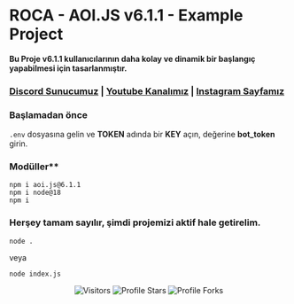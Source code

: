 # ROCA - AOI.JS v6.1.1 - Example Project

**Bu Proje v6.1.1 kullanıcılarının daha kolay ve dinamik bir başlangıç yapabilmesi için tasarlanmıştır.**

### [Discord Sunucumuz](https://discord.gg/WYersnJp2f) | [Youtube Kanalımız](https://youtube.com/@roca200) | [Instagram Sayfamız](https://www.instagram.com/lewafuse0)

### **Başlamadan önce**
`.env` dosyasına gelin ve **TOKEN** adında bir **KEY** açın, değerine **bot_token** girin.

### Modüller**
```
npm i aoi.js@6.1.1
npm i node@18
npm i 
```

### **Herşey tamam sayılır, şimdi projemizi aktif hale getirelim.**
```
node .
```
veya
```
node index.js
```


<p align="center">
<img src="https://gpvc.arturio.dev/lewafuse" alt="Visitors"></a>
<img src="https://img.shields.io/badge/dynamic/json?&label=Total%20Stars&color=bb2527&style=flat&style=for-the-badge&query=%24.stars&url=https://api.github-star-counter.workers.dev/user/lewafuse" alt="Profile Stars"></a>
<img src="https://img.shields.io/badge/dynamic/json?&label=Total%20Forks&color=bb2527&style=flat&style=for-the-badge&query=%24.forks&url=https://api.github-star-counter.workers.dev/user/lewafuse" alt="Profile Forks"></a>
<p>
